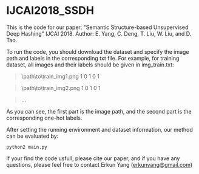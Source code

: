 # IJCAI2018_SSDH
This is the code for our paper: "Semantic Structure-based Unsupervised Deep Hashing" IJCAI 2018.
Author: E. Yang, C. Deng, T. Liu, W. Liu, and D. Tao.

To run the code, you should download the dataset and specify the image path and labels in the corresponding txt file.
For example, for training dataset, all images and their labels should be given in img_train.txt:

>\path\to\train_img1.png 1 0 1 0 1

>\path\to\train_img2.png 1 0 1 0 1

>...

As you can see, the first part is the image path, and the second part is the corresponding one-hot labels.

After setting the running environment and dataset information, our method can be evaluated by:

```
python2 main.py
```

If your find the code usfull, please cite our paper, and if you have any questions, please feel free to contact Erkun Yang (erkunyang@gmail.com)
